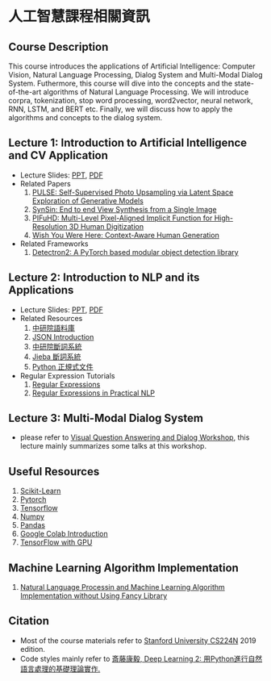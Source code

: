 # 人工智慧課程相關資訊
## Course Description
This course introduces the applications of Artificial Intelligence: Computer Vision, Natural Language Processing, Dialog System and Multi-Modal Dialog System. Futhermore, this course will dive into the concepts and the state-of-the-art algorithms of Natural Language Processing. We will introduce corpra, tokenization, stop word processing, word2vector, neural network, RNN, LSTM, and BERT etc. Finally, we will discuss how to apply the algorithms and concepts to the dialog system.
## Lecture 1: Introduction to Artificial Intelligence and CV Application
* Lecture Slides: [PPT](Slides/PPT/Introduction_to_AI.pptx), [PDF](Slides/PDF/Introduction_to_AI.pdf)
* Related Papers
  1. [PULSE: Self-Supervised Photo Upsampling via Latent Space Exploration of Generative Models](https://arxiv.org/abs/2003.03808)
  2. [SynSin: End to end View Synthesis from a Single Image](https://arxiv.org/abs/1912.08804)
  3. [PIFuHD: Multi-Level Pixel-Aligned Implicit Function for High-Resolution 3D Human Digitization](https://arxiv.org/abs/2004.00452)
  4. [Wish You Were Here: Context-Aware Human Generation](https://arxiv.org/abs/2005.10663)
* Related Frameworks
  1. [Detectron2: A PyTorch based modular object detection library](https://github.com/facebookresearch/detectron2)
## Lecture 2: Introduction to NLP and its Applications
* Lecture Slides: [PPT](Slides/PPT/Introduction_to_NLP_and_Its_Application.pptx), [PDF](Slides/PDF/Introduction_to_NLP_and_Its_Application.pdf)
* Related Resources
  1. [中研院語料庫](http://asbc.iis.sinica.edu.tw/)
  2. [JSON Introduction](https://www.json.org/json-en.html)
  3. [中研院斷詞系統](https://ckip.iis.sinica.edu.tw/service/corenlp/)
  4. [Jieba 斷詞系統](https://github.com/fxsjy/jieba)
  5. [Python 正規式文件](https://docs.python.org/3/library/re.html)
* Regular Expression Tutorials
  1. [Regular Expressions](https://www.youtube.com/watch?v=8rxdwu_-mvg&list=PLoROMvodv4rOFZnDyrlW3-nI7tMLtmiJZ&index=3&t=0s&ab_channel=stanfordonline)
  2. [Regular Expressions in Practical NLP](https://www.youtube.com/watch?v=8rxdwu_-mvg&list=PLoROMvodv4rOFZnDyrlW3-nI7tMLtmiJZ&index=3&t=0s&ab_channel=stanfordonline)
## Lecture 3: Multi-Modal Dialog System
* please refer to [Visual Question Answering and Dialog Workshop](https://visualqa.org/workshop.html), this lecture mainly summarizes some talks at this workshop.



## Useful Resources
1. [Scikit-Learn](https://scikit-learn.org/stable/)
2. [Pytorch](https://pytorch.org/)
3. [Tensorflow](https://www.tensorflow.org/)
4. [Numpy](https://numpy.org/)
5. [Pandas](https://pandas.pydata.org/)
6. [Google Colab Introduction](https://colab.research.google.com/drive/14a6xiBuMtRF8snFYM-33i8BDNfiXBxQD)
7. [TensorFlow with GPU](https://colab.research.google.com/drive/1aL_lmD8apPu2YXBxPzGSq0tdrV5btf-b) 
## Machine Learning Algorithm Implementation
1. [Natural Language Processin and Machine Learning Algorithm Implementation without Using Fancy Library](https://github.com/chiayisu/NLP_and_ML_Algorithm)

## Citation
* Most of the course materials refer to [Stanford University CS224N](http://web.stanford.edu/class/cs224n/) 2019 edition.
* Code styles mainly refer to [斎藤康毅, Deep Learning 2: 用Python進行自然語言處理的基礎理論實作.](https://github.com/oreilly-japan/deep-learning-from-scratch-2)




